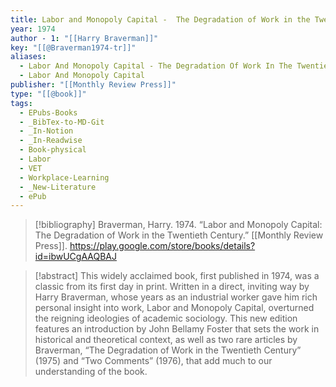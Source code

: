 ```yaml
---
title: Labor and Monopoly Capital -  The Degradation of Work in the Twentieth Century
year: 1974
author - 1: "[[Harry Braverman]]"
key: "[[@Braverman1974-tr]]"
aliases:
  - Labor And Monopoly Capital - The Degradation Of Work In The Twentieth Century
  - Labor And Monopoly Capital
publisher: "[[Monthly Review Press]]"
type: "[[@book]]"
tags:
  - EPubs-Books
  - _BibTex-to-MD-Git
  - _In-Notion
  - _In-Readwise
  - Book-physical
  - Labor
  - VET
  - Workplace-Learning
  - _New-Literature
  - ePub
---
```


> [!bibliography]
> Braverman, Harry. 1974. “Labor and Monopoly Capital: The Degradation of Work in the Twentieth Century.” [[Monthly Review Press]]. https://play.google.com/store/books/details?id=ibwUCgAAQBAJ

> [!abstract]
> This widely acclaimed book, first published in 1974, was a classic from its first day in print. Written in a direct, inviting way by Harry Braverman, whose years as an industrial worker gave him rich personal insight into work, Labor and Monopoly Capital, overturned the reigning ideologies of academic sociology. This new edition features an introduction by John Bellamy Foster that sets the work in historical and theoretical context, as well as two rare articles by Braverman, “The Degradation of Work in the Twentieth Century” (1975) and “Two Comments” (1976), that add much to our understanding of the book.